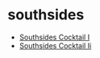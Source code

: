 # southsides

 * [Southsides Cocktail I](../index/s/southsides-cocktail-i-200646.json)
 * [Southsides Cocktail Ii](../index/s/southsides-cocktail-ii-200837.json)
